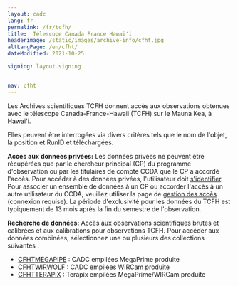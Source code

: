 ```yaml
---
layout: cadc
lang: fr
permalink: /fr/tcfh/
title:  Télescope Canada France Hawai'i
headerimage: /static/images/archive-info/cfht.jpg
altLangPage: /en/cfht/
dateModified: 2021-10-25

signing: layout.signing


nav: cfht
---
```


<p>
Les Archives scientifiques TCFH donnent accès aux observations
obtenues avec le télescope Canada-France-Hawaii (TCFH) sur le
Mauna Kea, à Hawai'i.
</p>

<p>
Elles peuvent être interrogées via divers critères tels
que le nom de l'objet, la position et RunID et téléchargées.
</p>

<p>

<strong>Accès aux données privées:</strong>
Les données privées ne peuvent être
récupérées que par le chercheur principal (CP) du
programme d'observation ou par les titulaires de compte CCDA que le CP a
accordé l'accès. Pour accéder à des données
privées, l'utilisateur doit <a href="/fr/connexion.html" class="ui-link">s'identifier</a>.
Pour associer un ensemble de données à un CP ou accorder l'accès
à un autre utilisateur du CCDA, veuillez utiliser la page de
<a href="/cadcbin/fr/tcfh/archive/pi_form.pl" class="ui-link">gestion des accès</a>
(connexion requise). La période d'exclusivité pour les données
du TCFH est typiquement de 13 mois après la fin du semestre de
l'observation.

</p>

<p>
<strong>Recherche de données:</strong> Accès aux observations
scientifiques brutes et calibrées et aux calibrations pour observations TCFH. Pour accéder aux données combinées, sélectionnez une ou plusieurs des collections suivantes :
</p>

<ul>
    <li>
      <a href="/fr/recherche/?collection=CFHTMEGAPIPE&amp;noexec=true" class="ui-link">CFHTMEGAPIPE</a>
      : CADC empilées MegaPrime produite
    </li>
    <li>
      <a href="/fr/recherche/?collection=CFHTWIRWOLF&amp;noexec=true" class="ui-link">CFHTWIRWOLF</a>
      : CADC empilées WIRCam produite
    </li>
    <li>
      <a href="/fr/recherche/?collection=CFHTTERAPIX&amp;noexec=true" class="ui-link">CFHTTERAPIX</a>
      : Terapix empilées MegaPrime/WIRCam produite
    </li>
</ul>
<p>

</p>
